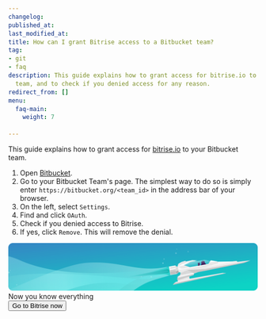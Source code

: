 ```yaml
---
changelog:
published_at:
last_modified_at:
title: How can I grant Bitrise access to a Bitbucket team?
tag:
- git
- faq
description: This guide explains how to grant access for bitrise.io to your Bitbucket
  team, and to check if you denied access for any reason.
redirect_from: []
menu:
  faq-main:
    weight: 7

---
```

This guide explains how to grant access for [bitrise.io](https://www.bitrise.io/) to your Bitbucket team.

1. Open [Bitbucket](https://bitbucket.org).
2. Go to your Bitbucket Team's page. The simplest way to do so is simply enter `https://bitbucket.org/<team_id>` in the address bar of your browser.
3. On the left, select `Settings`.
4. Find and click `OAuth`.
5. Check if you denied access to Bitrise.
6. If yes, click `Remove`. This will remove the denial.

<div class="banner">
	<img src="/assets/images/banner-bg-888x170.png" style="border: none;">
	<div class="deploy-text">Now you know everything</div>
	<a target="_blank" href="https://app.bitrise.io/dashboard/builds"><button class="button">Go to Bitrise now</button></a>
</div>